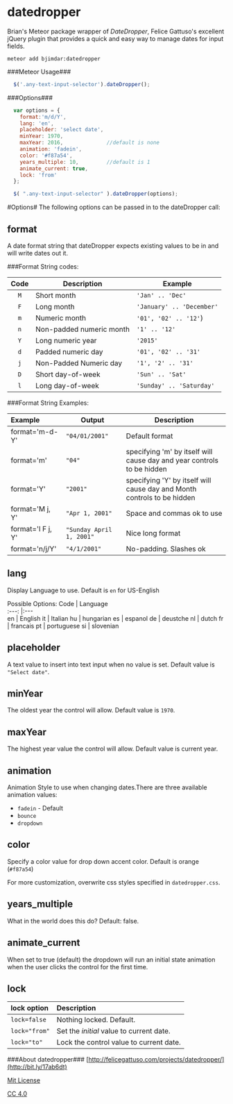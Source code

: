 datedropper
===========
Brian's Meteor package wrapper of *DateDropper*, Felice Gattuso's excellent jQuery
 plugin that provides a quick and easy way to manage dates for input fields.

```
meteor add bjimdar:datedropper
```


###Meteor Usage###

```js
  $('.any-text-input-selector').dateDropper();
```


###Options###

```js
  var options = {           
    format:'m/d/Y',         
    lang: 'en',             
    placeholder: 'select date',
    minYear: 1970,
    maxYear: 2016,              //default is none
    animation: 'fadein',
    color: '#f87a54',
    years_multiple: 10,         //default is 1
    animate_current: true,
    lock: 'from'
  };

  $( ".any-text-input-selector" ).dateDropper(options);

```


#Options#
The following options can be passed in to the dateDropper call:

## format
   
A date format string that dateDropper expects existing values to be 
in and will write dates out it. 
  
###Format String codes:

Code | Description             | Example        
:---:| ---                      | ---
`M`  | Short month              | `'Jan' .. 'Dec'`
`F`  | Long month               | `'January' .. 'December'`
`m`  | Numeric month            | `'01', '02' .. '12'`)
`n`  | Non-padded numeric month | `'1' .. '12'`
`Y`  | Long numeric year        | `'2015'`
`d`  | Padded numeric day       | `'01', '02' .. '31'`
`j`  | Non-Padded Numeric day   | `'1', '2' .. '31'`
`D`  | Short day-of-week        | `'Sun' .. 'Sat'`
`l`  | Long day-of-week         | `'Sunday' .. 'Saturday'`


###Format String Examples:

Example           | Output                   | Description        
:---              | ---                      | ---
format='m-d-Y'    | `"04/01/2001"`           | Default format
format='m'        | `"04"`                   | specifying 'm' by itself will cause day and year controls to be hidden
format='Y'        | `"2001"`                 | specifying 'Y' by itself will cause day and Month controls to be hidden
format='M j, Y'   | `"Apr 1, 2001"`          | Space and commas ok to use
format='l F j, Y' | `"Sunday April 1, 2001"` | Nice long format
format='n/j/Y'    | `"4/1/2001"`             | No-padding. Slashes ok

  
## lang

Display Language to use. Default is `en` for US-English

Possible Options:
Code  | Language                   
:---: |:---                      
en    | English
it    | Italian
hu    | hungarian
es    | espanol
de    | deustche
nl    | dutch
fr    | francais
pt    | portuguese
si    | slovenian



## placeholder
A text value to insert into text input when no value is set.
Default value is `"Select date"`.

## minYear
The oldest year the control will allow. 
Default value is `1970`.

## maxYear
The highest year value the control will allow.
Default value is current year.

## animation
Animation Style to use when changing dates.There are three available animation values:

  * `fadein` - Default
  * `bounce`
  * `dropdown`


## color
Specify a color value for drop down accent color. 
Default is orange (`#f87a54`)

For more customization, overwrite css styles specified in `datedropper.css`.


## years_multiple
What in the world does this do?
Default: false.


## animate_current
When set to true (default) the dropdown will run an initial state animation when
 the user clicks the control for the first time. 

## lock

lock option    | Description                   
:---           |:---                      
`lock=false`   | Nothing locked. Default.
`lock="from"`  | Set the *initial* value to current date.
`lock="to"`    | Lock the control value to current date.




###About datedropper###
[http://felicegattuso.com/projects/datedropper/](http://bit.ly/17ab6dt)

[Mit License](http://opensource.org/licenses/mit-license.html)

[CC 4.0](http://creativecommons.org/licenses/by/4.0/)
